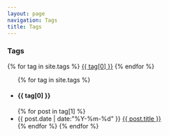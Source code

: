 ```yaml
---
layout: page
navigation: Tags
title: Tags
---
```


<h3>Tags</h3>

<div id="tag_cloud" class="cloud">
{% for tag in site.tags %}
<a href="#{{ tag[0] }}" title="{{ tag[0] }}" rel="{{ 12 | minus:tag[0].size }}">{{ tag[0] }}</a>
{% endfor %}
</div>

<ul class="list-unstyled">
{% for tag in site.tags %}
  <h4><li id="{{ tag[0] }}">{{ tag[0] }}</li></h4>
{% for post in tag[1] %}
  <li>
    <time datetime="{{ post.date | date:"%Y-%m-%d" }}">{{ post.date | date:"%Y-%m-%d" }}</time>
    <a href="{{ site.url }}{{ post.url }}" title="{{ post.title }}">{{ post.title }}</a>
  </li>
{% endfor %}
{% endfor %}
</ul>

<script src="/assets/jquery.tagcloud/jquery.tagcloud.js" type="text/javascript" charset="utf-8"></script> 
<script language="javascript">
$.fn.tagcloud.defaults = {
    size: {start: 10, end: 18, unit: 'pt'},
    color: {start: '#5154e3', end: '#f16121'}
};

$(function () {
    $('#tag_cloud a').tagcloud();
});
</script>
